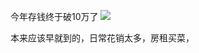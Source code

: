 今年存钱终于破10万了
![](http://upload-images.jianshu.io/upload_images/6904315-53356e79cf31876a.jpg?imageMogr2/auto-orient/strip%7CimageView2/2/w/1080/q/50)

本来应该早就到的，日常花销太多，房租买菜，

